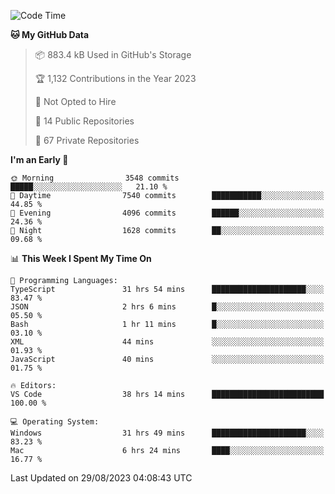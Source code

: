 <!--START_SECTION:waka-->
![Code Time](http://img.shields.io/badge/Code%20Time-4%2C526%20hrs%2029%20mins-blue)

**🐱 My GitHub Data** 

> 📦 883.4 kB Used in GitHub's Storage 
 > 
> 🏆 1,132 Contributions in the Year 2023
 > 
> 🚫 Not Opted to Hire
 > 
> 📜 14 Public Repositories 
 > 
> 🔑 67 Private Repositories 
 > 
**I'm an Early 🐤** 

```text
🌞 Morning                3548 commits        █████░░░░░░░░░░░░░░░░░░░░   21.10 % 
🌆 Daytime                7540 commits        ███████████░░░░░░░░░░░░░░   44.85 % 
🌃 Evening                4096 commits        ██████░░░░░░░░░░░░░░░░░░░   24.36 % 
🌙 Night                  1628 commits        ██░░░░░░░░░░░░░░░░░░░░░░░   09.68 % 
```


📊 **This Week I Spent My Time On** 

```text
💬 Programming Languages: 
TypeScript               31 hrs 54 mins      █████████████████████░░░░   83.47 % 
JSON                     2 hrs 6 mins        █░░░░░░░░░░░░░░░░░░░░░░░░   05.50 % 
Bash                     1 hr 11 mins        █░░░░░░░░░░░░░░░░░░░░░░░░   03.10 % 
XML                      44 mins             ░░░░░░░░░░░░░░░░░░░░░░░░░   01.93 % 
JavaScript               40 mins             ░░░░░░░░░░░░░░░░░░░░░░░░░   01.75 % 

🔥 Editors: 
VS Code                  38 hrs 14 mins      █████████████████████████   100.00 % 

💻 Operating System: 
Windows                  31 hrs 49 mins      █████████████████████░░░░   83.23 % 
Mac                      6 hrs 24 mins       ████░░░░░░░░░░░░░░░░░░░░░   16.77 % 
```


 Last Updated on 29/08/2023 04:08:43 UTC
<!--END_SECTION:waka-->

